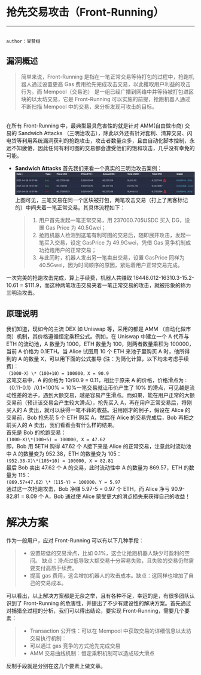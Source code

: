 # 抢先交易攻击（Front-Running）
---

                                                                                                    author：甘赞栩

## 漏洞概述
>简单来说，Front-Running 是指在一笔正常交易等待打包的过程中，抢跑机器人通过设置更高 Gas 费用抢先完成攻击交易，以此攫取用户利益的攻击行为。而 Mempool（交易池） 是一组已经广播到网络中并等待被打包进区块的以太坊交易，它是 Front-Running 可以实施的前提，抢跑机器人通过不断扫描 Mempool 中的交易，来分析发现可攻击的目标。

<br />
在所有 Front-Running 中，最典型最具危害性的就是针对 AMM(自由做市商) 交易的 Sandwich Attacks （三明治攻击），除此以外还有针对套利、清算交易、闪电贷等利用系统漏洞获利的抢跑攻击，攻击者数量众多，且由自动化脚本控制，永远不知疲倦，因此任何有利可图的交易都会遭受他们的饱和攻击，几乎没有幸免的可能。<br/>

* **Sandwich Attacks**
首先我们来看一个真实的三明治攻击案例：
![](images/Uniswap3.png)
上图可见，三笔交易在同一个区块被打包，两笔攻击交易（打上了黑客标记的）中间夹着一笔正常交易。其具体流程如下：
    >1. 用户首先发起一笔正常交易，用 237000.705USDC 买入 DG，设置 Gas Price 为 40.5Gwei；
    >2. 抢跑机器人检测到这笔有利可图的交易后，随即展开攻击，发起一笔买入交易，设定 GasPrice 为 49.9Gwei，凭借 Gas 竞争机制成功抢跑用户的正常交易；
    >3. 与此同时，机器人发出另一笔卖出交易，设置 GasPrice 同样为 40.5Gwei，因为时间顺序的原因，紧贴着用户正常交易完成。

一次完美的抢跑攻击完成，算上手续费，机器人共赚取 16448.012-16310.3-15.2-10.61 = $111.9，而这种两笔攻击交易夹着一笔正常交易的攻击，就被形象的称为三明治攻击。

## 原理说明
我们知道，现如今的主流 DEX 如 Uniswap 等，采用的都是 AMM （自动化做市商）机制，其价格遵循恒定乘积公式。例如，在 Uniswap 中建立一个 A 代币与 ETH 的流动池，A 数量为 1000，ETH 数量为 100，则两者数量乘积为 100000，当前 A 价格为 0.1ETH。当 Alice 试图用 10 个 ETH 来池子里购买 A 时，他所得到的 A 的数量 X，可以用下面的公式推导 (注：为简化计算，以下均未考虑手续费)：<br/>
`（1000-X）\*（100+10）= 100000，X = 90.9`<br/>
这笔交易中，A 的价格为 10/90.9 = 0.11，相比于原来 A 的价格，价格滑点为 :（0.11-0.1）/0.1\*100% = 10%一笔交易就让币价产生了 10% 的滑点，可见越是流动性差的池子，遇到大额交易，越是容易产生滑点。而如果，能在用户正常的大额交易前（预计该交易会产生较大滑点），抢先买入 A，再在用户正常交易后，将刚买入的 A 卖出，就可以获得一笔不菲的收益。沿用刚才的例子，假设在 Alice 的交易前，Bob 抢先花 5 个 ETH 购买 A，然后在 Alice 的交易完成后，Bob 再把之前买入的 A 卖出，我们看看会有什么样的结果。<br/>
首先是 Bob 的抢跑交易：<br/>
`(1000-X)\*(100+5) = 100000, X = 47.62`<br/>
即，Bob 用 5ETH 购得 47.62 个 A接下来是 Alice 的正常交易，注意此时流动池中 A 的数量变为 952.38，ETH 的数量变为 105：<br/>
`(952.38-X)\*(105+10) = 100000, X = 82.81`<br/>
最后 Bob 卖出 47.62 个 A 的交易，此时流动性中 A 的数量为 869.57，ETH 的数量为 115：<br/>
`(869.57+47.62）\*（115-Y）= 100000，Y = 5.97`<br/>
通过这一次抢跑攻击，Bob 净赚 5.97-5 = 0.97 个 ETH，而 Alice 净亏 90.9-82.81 = 8.09 个 A，Bob 通过使 Alice 蒙受更大的滑点损失来获得自己的收益！

# 解决方案
作为一般用户，应对 Front-Running 可以有以下几种手段：
>* 设置较低的交易滑点，比如 0.1%，这会让抢跑机器人缺少可盈利的空间。 缺点：滑点过低导致大额交易十分容易失败，且失败的交易仍然需要支付高昂手续费。
>* 提高 gas 费用，这会增加机器人的攻击成本。缺点：这同样也增加了自己的交易成本。<br/>

可以看出，以上解决方案都是无奈之举，且有各种不足，幸运的是，有很多团队认识到了 Front-Running 的危害性，并提出了不少有建设性的解决方案。首先通过对捕猎全过程的分析，我们可以得出结论，要实现 Front-Running，需要几个要素：
>* Transaction 公开性：可以在 Mempool 中获取交易的详细信息以太坊交易执行机制：
>* 可以通过 gas 竞争的方式抢先完成交易
>* AMM 交易曲线机制：恒定乘积机制可以造成较大滑点

反制手段就是分别在这几个要素上做文章。